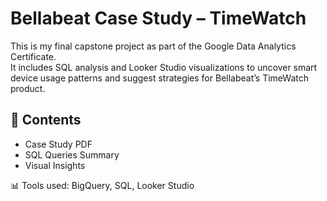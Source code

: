 # Bellabeat Case Study – TimeWatch

This is my final capstone project as part of the Google Data Analytics Certificate.  
It includes SQL analysis and Looker Studio visualizations to uncover smart device usage patterns and suggest strategies for Bellabeat’s TimeWatch product.

## 📄 Contents
- Case Study PDF
- SQL Queries Summary
- Visual Insights

📊 Tools used: BigQuery, SQL, Looker Studio
